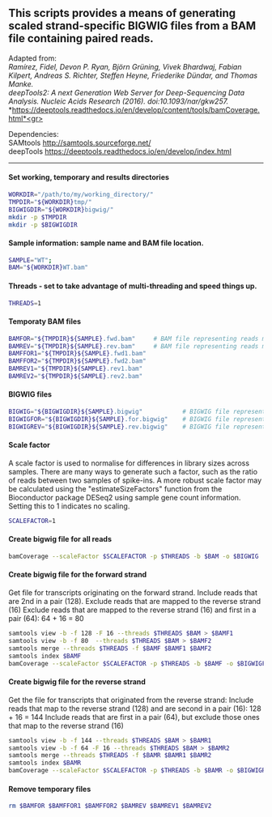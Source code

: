 ## This scripts provides a means of generating scaled strand-specific BIGWIG files from a BAM file containing paired reads.

Adapted from:<br>
*Ramírez, Fidel, Devon P. Ryan, Björn Grüning, Vivek Bhardwaj, Fabian Kilpert, Andreas S. Richter, Steffen Heyne, Friederike Dündar, and Thomas Manke.*<br>
*deepTools2: A next Generation Web Server for Deep-Sequencing Data Analysis. Nucleic Acids Research (2016). doi:10.1093/nar/gkw257.*<br>
*https://deeptools.readthedocs.io/en/develop/content/tools/bamCoverage.html*<gr>

Dependencies:<br>
    SAMtools     http://samtools.sourceforge.net/<br>
    deepTools    https://deeptools.readthedocs.io/en/develop/index.html<br>

---

#### Set working, temporary and results directories
```bash
WORKDIR="/path/to/my/working_directory/"
TMPDIR="${WORKDIR}tmp/"
BIGWIGDIR="${WORKDIR}bigwig/"
mkdir -p $TMPDIR
mkdir -p $BIGWIGDIR
```


#### Sample information: sample name and BAM file location.
```bash
SAMPLE="WT";
BAM="${WORKDIR}WT.bam"
```


#### Threads - set to take advantage of multi-threading and speed things up.
```bash
THREADS=1
```


#### Temporaty BAM files
```bash
BAMFOR="${TMPDIR}${SAMPLE}.fwd.bam"     # BAM file representing reads mapping to forward strand
BAMREV="${TMPDIR}${SAMPLE}.rev.bam"     # BAM file representing reads mapping to reverse strand
BAMFFOR1="${TMPDIR}${SAMPLE}.fwd1.bam"
BAMFFOR2="${TMPDIR}${SAMPLE}.fwd2.bam"
BAMREV1="${TMPDIR}${SAMPLE}.rev1.bam"
BAMREV2="${TMPDIR}${SAMPLE}.rev2.bam"
```


#### BIGWIG files
```bash
BIGWIG="${BIGWIGDIR}${SAMPLE}.bigwig"           # BIGWIG file representing all reads
BIGWIGFOR="${BIGWIGDIR}${SAMPLE}.for.bigwig"    # BIGWIG file representing reads mapping to forward strand
BIGWIGREV="${BIGWIGDIR}${SAMPLE}.rev.bigwig"    # BIGWIG file representing reads mapping to reverse strand
```

#### Scale factor
A scale factor is used to normalise for differences in library sizes across samples.  There are many ways to generate such a factor, such as the ratio of reads between two samples of spike-ins.  A more robust scale factor may be calculated using the "estimateSizeFactors" function from the Bioconductor package DESeq2 using sample gene count information.  Setting this to 1 indicates no scaling.
```bash
SCALEFACTOR=1
```


#### Create bigwig file for all reads
```bash
bamCoverage --scaleFactor $SCALEFACTOR -p $THREADS -b $BAM -o $BIGWIG
```


#### Create bigwig file for the forward strand
Get file for transcripts originating on the forward strand.
Include reads that are 2nd in a pair (128).  Exclude reads that are mapped to the reverse strand (16)
Exclude reads that are mapped to the reverse strand (16) and first in a pair (64): 64 + 16 = 80
```bash
samtools view -b -f 128 -F 16 --threads $THREADS $BAM > $BAMF1
samtools view -b -f 80  --threads $THREADS $BAM > $BAMF2
samtools merge --threads $THREADS -f $BAMF $BAMF1 $BAMF2
samtools index $BAMF
bamCoverage --scaleFactor $SCALEFACTOR -p $THREADS -b $BAMF -o $BIGWIGFOR
```


#### Create bigwig file for the reverse strand
Get the file for transcripts that originated from the reverse strand:
Include reads that map to the reverse strand (128) and are second in a pair (16): 128 + 16 = 144
Include reads that are first in a pair (64), but exclude those ones that map to the reverse strand (16)
```bash
samtools view -b -f 144 --threads $THREADS $BAM > $BAMR1
samtools view -b -f 64 -F 16 --threads $THREADS $BAM > $BAMR2
samtools merge --threads $THREADS -f $BAMR $BAMR1 $BAMR2
samtools index $BAMR
bamCoverage --scaleFactor $SCALEFACTOR -p $THREADS -b $BAMR -o $BIGWIGREV
```


#### Remove temporary files
```bash
rm $BAMFOR $BAMFFOR1 $BAMFFOR2 $BAMREV $BAMREV1 $BAMREV2
```
